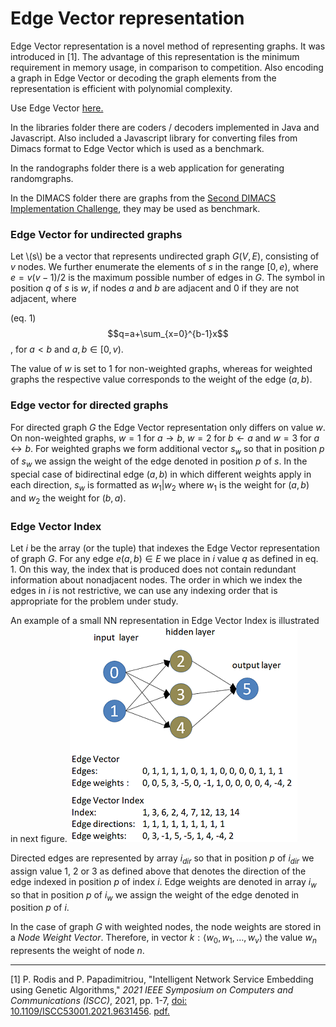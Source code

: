 # Edge Vector representation

Edge Vector representation is a novel method of representing graphs. It was introduced in [1]. The advantage of this representation is the minimum requirement in memory usage, in comparison to competition. Also encoding a graph in Edge Vector or decoding the graph elements from the representation is efficient with polynomial complexity.

Use Edge Vector [here.](https://rodispantelis.github.io/EdgeVector/)

In the libraries folder there are coders / decoders implemented in Java and Javascript. Also included a Javascript library for converting files from Dimacs format to Edge Vector which is used as a benchmark.

In the randographs folder there is a web application for generating randomgraphs.

In the DIMACS folder there are graphs from the [Second DIMACS Implementation Challenge](http://archive.dimacs.rutgers.edu/Challenges/), they may be used as benchmark.

### Edge Vector for undirected graphs
Let \\(s\\) be a vector that represents undirected graph $G(V, E)$, consisting of $v$ nodes. We further enumerate the elements of $s$ in the range 
$[0, e)$, where $e = v(v-1) / 2$ is the maximum possible number of edges in $G$.
The symbol in position $q$ of $s$ is $w$, if nodes $a$ and $b$ are adjacent and 0 if they are not adjacent, where  

(eq. 1) $$q=a+\sum_{x=0}^{b-1}x$$ , for $a < b$ and $a, b \in [0, v)$. 

The value of $w$ is set to 1 for non-weighted graphs, whereas for weighted graphs the respective value corresponds to the weight of the edge $(a, b)$.

### Edge vector for directed graphs
For directed graph $G$ the Edge Vector representation only differs on value $w$.
On non-weighted graphs, $w=1$ for $a \to b$, $w=2$ for $b \gets a$ and $w=3$ for $a \leftrightarrow b$.
For weighted graphs we form additional vector $s_w$ so that in position $p$ of $s_w$ we assign the weight of the edge denoted in position $p$ of $s$.
In the special case of bidirectinal edge $(a, b)$ in which different weights apply in each direction, $s_w$ is formatted as $w_1 | w_2$ where $w_1$ is the weight for $(a, b)$ and $w_2$ the weight for $(b, a)$.

### Edge Vector Index
Let $i$ be the array (or the tuple) that indexes the Edge Vector representation of graph $G$. 
For any edge $e(a,b) \in E$ we place in $i$ value $q$ as defined in eq. 1. On this way, the index that is produced does not contain redundant information about nonadjacent nodes. The order in which we index the edges in $i$ is not restrictive, we can use any indexing order that is appropriate for the problem under study.

An example of a small NN representation in Edge Vector Index is illustrated in next figure.
![figure.1](smallgraph.png)

Directed edges are represented by array $i_{dir}$ so that in position $p$ of $i_{dir}$ we assign value 1, 2 or 3 as defined above that denotes the direction of the edge indexed in position $p$ of index $i$. Edge weights are denoted in array $i_w$ so that in position $p$ of $i_w$ we assign the weight of the edge denoted in position $p$ of $i$.

In the case of graph $G$ with weighted nodes, the node weights are stored in a *Node Weight Vector*. Therefore, in vector $k:\langle w_0, w_1, …, w_v \rangle$ the value $w_n$ represents the weight of node $n$. 


---

[1] P. Rodis and P. Papadimitriou, "Intelligent Network Service Embedding using Genetic Algorithms," *2021 IEEE Symposium on Computers and Communications (ISCC)*, 2021, pp. 1-7, 
[doi: 10.1109/ISCC53001.2021.9631456](https://doi.org/10.1109/ISCC53001.2021.9631456). [pdf.](https://pantelisrodis.appspot.com/papers/ISCC_2021.pdf)
